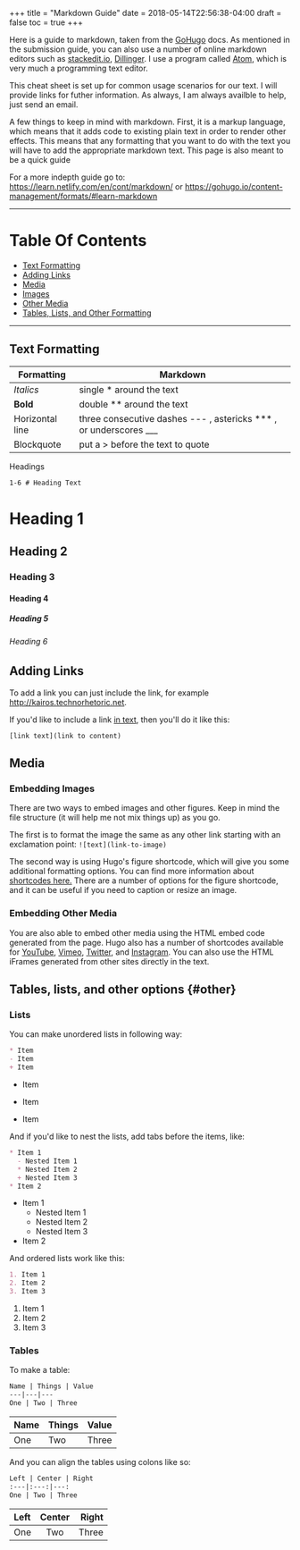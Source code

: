 +++
title = "Markdown Guide"
date = 2018-05-14T22:56:38-04:00
draft = false
toc = true
+++

Here is a  guide to markdown, taken from the [GoHugo](https://gohugo.io/documentation/) docs. As mentioned in the submission guide, you can also use a number of online markdown editors such as [stackedit.io](https://stackedit.io), [Dillinger](https://dillinger.io). I use a program called [Atom](https://atom.io/), which is very much a programming text editor.

This cheat sheet is set up for common usage scenarios for our text. I will provide links for futher information. As always, I am always availble to help, just send an email.

A few things to keep in mind with markdown. First, it is a markup language, which means that it adds code to existing plain text in order to render other effects. This means that any formatting that you want to do with the text you will have to add the appropriate markdown text. This page is also meant to be a quick guide

For a more indepth guide go to: https://learn.netlify.com/en/cont/markdown/ or https://gohugo.io/content-management/formats/#learn-markdown

---

# Table Of Contents
* [Text Formatting](#text-formatting)
* [Adding Links](#adding-links)
* [Media](#media)
* [Images](#embedding-images)
* [Other Media](#embedding-other-media)
* [Tables, Lists, and Other Formatting](#other)

---

## Text Formatting

Formatting | Markdown
-----|-----
*Italics* | single * around the text
**Bold** | double ** around the text
Horizontal line | three consecutive dashes --- , astericks *** , or underscores ___
Blockquote | put a > before the text to quote

Headings
```md
1-6 # Heading Text
```
# Heading 1

## Heading 2

### Heading 3

#### Heading 4

##### Heading 5

###### Heading 6

## Adding Links

To add a link you can just include the link, for example http://kairos.technorhetoric.net.

If you'd like to include a link [in text](http://michaelhealy.space), then you'll do it like this:

```
[link text](link to content)
```

## Media

### Embedding Images

There are two ways to embed images and other figures. Keep in mind the file structure (it will help me not mix things up) as you go.

The first is to format the image the same as any other link starting with an exclamation point: `![text](link-to-image)`

The second way is using Hugo's figure shortcode, which will give you some additional formatting options. You can find more information about [shortcodes here.](https://gohugo.io/content-management/shortcodes/) There are a number of options for the figure shortcode, and it can be useful if you need to caption or resize an image.

### Embedding Other Media

You are also able to embed other media using the HTML embed code generated from the page. Hugo also has a number of shortcodes available for [YouTube](https://gohugo.io/content-management/shortcodes/#youtube), [Vimeo](https://gohugo.io/content-management/shortcodes/#vimeo), [Twitter](https://gohugo.io/content-management/shortcodes/#tweet), and [Instagram](https://gohugo.io/content-management/shortcodes/#instagram). You can also use the HTML iFrames generated from other sites directly in the text.

## Tables, lists, and other options {#other}

### Lists

You can make unordered lists in following way:

``` markdown
* Item
- Item
+ Item
```

* Item
- Item
+ Item

And if you'd like to nest the lists, add tabs before the items, like:
``` Markdown
* Item 1
  - Nested Item 1
  * Nested Item 2
  + Nested Item 3
* Item 2
```

* Item 1
  - Nested Item 1
  * Nested Item 2
  + Nested Item 3
* Item 2

And ordered lists work like this:

``` md
1. Item 1
2. Item 2
3. Item 3
```

1. Item 1
2. Item 2
3. Item 3

### Tables

To make a table:

``` md
Name | Things | Value
---|---|---
One | Two | Three
```

Name | Things | Value
---|---|---
One | Two | Three

And you can align the tables using colons like so:

``` md
Left | Center | Right
:---|:---:|---:
One | Two | Three
```

Left | Center | Right
:---|:---:|---:
One | Two | Three
